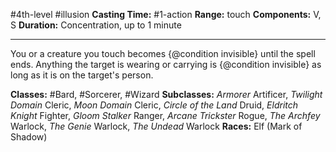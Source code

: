 #4th-level #illusion
**Casting Time:** #1-action
**Range:** touch
**Components:** V, S
**Duration:** Concentration, up to 1 minute

---

You or a creature you touch becomes {@condition invisible} until the spell ends. Anything the target is wearing or carrying is {@condition invisible} as long as it is on the target's person.


**Classes:** #Bard, #Sorcerer, #Wizard
**Subclasses:** *Armorer* Artificer, *Twilight Domain* Cleric, *Moon Domain* Cleric, *Circle of the Land* Druid, *Eldritch Knight* Fighter, *Gloom Stalker* Ranger, *Arcane Trickster* Rogue, *The Archfey* Warlock, *The Genie* Warlock, *The Undead* Warlock
**Races:** Elf (Mark of Shadow)
